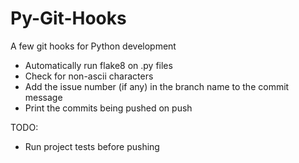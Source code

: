 # Py-Git-Hooks

A few git hooks for Python development
- Automatically run flake8 on .py files
- Check for non-ascii characters
- Add the issue number (if any) in the branch name to the commit message
- Print the commits being pushed on push

TODO:
- Run project tests before pushing
